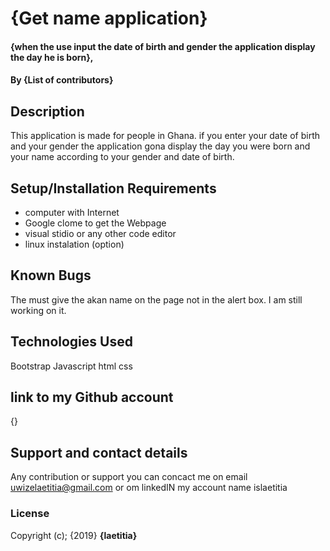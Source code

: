 # {Get name application}
#### {when the use input the date of birth and gender the application display the day he is born}, 
#### By **{List of contributors}**
## Description
This application is made  for people in Ghana.
if you enter your date of birth and  your gender the application gona display the day you were born and your name according to your gender and date of birth.


## Setup/Installation Requirements
* computer with Internet
* Google clome to get the Webpage
* visual stidio or any other code editor
* linux instalation (option)


## Known Bugs
The must give the akan name on the page not in the alert box.
I am still working on it.

## Technologies Used
Bootstrap
Javascript
html
css 
## link to my Github account
{}
## Support and contact details
Any contribution or support you can concact me on email uwizelaetitia@gmail.com   or om linkedIN my account name islaetitia
### License
Copyright (c); {2019} **{laetitia}**
  
